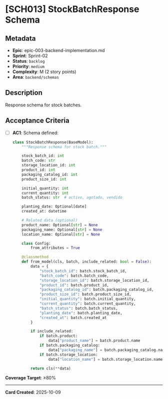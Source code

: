 # [SCH013] StockBatchResponse Schema

## Metadata
- **Epic**: epic-003-backend-implementation.md
- **Sprint**: Sprint-02
- **Status**: `backlog`
- **Priority**: `medium`
- **Complexity**: M (2 story points)
- **Area**: `backend/schemas`

## Description

Response schema for stock batches.

## Acceptance Criteria

- [ ] **AC1**: Schema defined:
  ```python
  class StockBatchResponse(BaseModel):
      """Response schema for stock batch."""

      stock_batch_id: int
      batch_code: str
      storage_location_id: int
      product_id: int
      packaging_catalog_id: int
      product_size_id: int

      initial_quantity: int
      current_quantity: int
      batch_status: str  # activo, agotado, vendido

      planting_date: Optional[date]
      created_at: datetime

      # Related data (optional)
      product_name: Optional[str] = None
      packaging_name: Optional[str] = None
      location_name: Optional[str] = None

      class Config:
          from_attributes = True

      @classmethod
      def from_model(cls, batch, include_related: bool = False):
          data = {
              "stock_batch_id": batch.stock_batch_id,
              "batch_code": batch.batch_code,
              "storage_location_id": batch.storage_location_id,
              "product_id": batch.product_id,
              "packaging_catalog_id": batch.packaging_catalog_id,
              "product_size_id": batch.product_size_id,
              "initial_quantity": batch.initial_quantity,
              "current_quantity": batch.current_quantity,
              "batch_status": batch.batch_status,
              "planting_date": batch.planting_date,
              "created_at": batch.created_at
          }

          if include_related:
              if batch.product:
                  data["product_name"] = batch.product.name
              if batch.packaging_catalog:
                  data["packaging_name"] = batch.packaging_catalog.name
              if batch.storage_location:
                  data["location_name"] = batch.storage_location.name

          return cls(**data)
  ```

**Coverage Target**: ≥80%

---

**Card Created**: 2025-10-09
